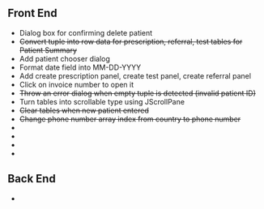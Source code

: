 ## Front End
* Dialog box for confirming delete patient
* ~~Convert tuple into row data for prescription, referral, test tables for Patient Summary~~
* Add patient chooser dialog
* Format date field into MM-DD-YYYY
* Add create prescription panel, create test panel, create referral panel
* Click on invoice number to open it
* ~~Throw an error dialog when empty tuple is detected (invalid patient ID)~~
* Turn tables into scrollable type using JScrollPane
* ~~Clear tables when new patient entered~~
* ~~Change phone number array index from country to phone number~~ 
*
*
*
*

## Back End
*
